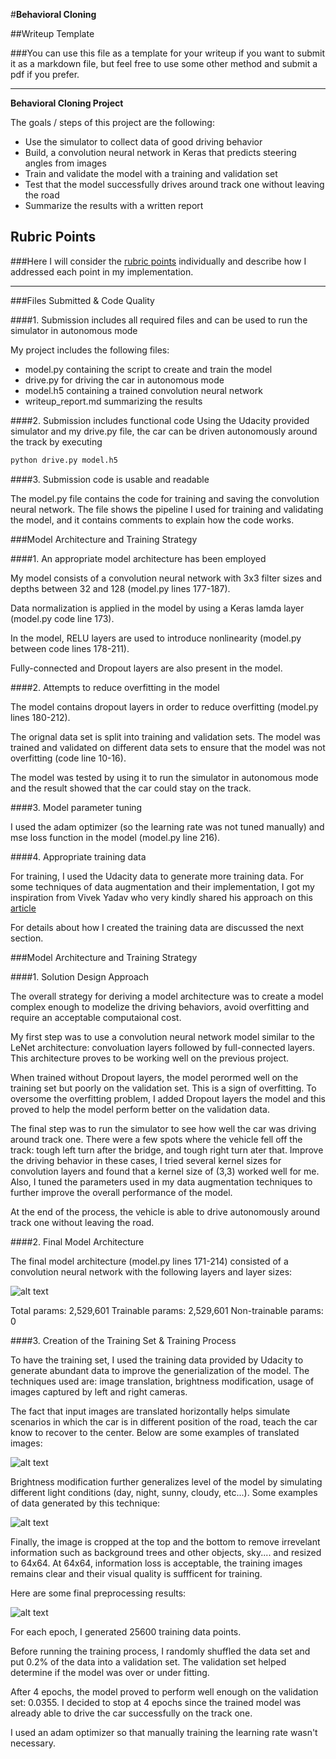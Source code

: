 #**Behavioral Cloning** 

##Writeup Template

###You can use this file as a template for your writeup if you want to submit it as a markdown file, but feel free to use some other method and submit a pdf if you prefer.

---

**Behavioral Cloning Project**

The goals / steps of this project are the following:
* Use the simulator to collect data of good driving behavior
* Build, a convolution neural network in Keras that predicts steering angles from images
* Train and validate the model with a training and validation set
* Test that the model successfully drives around track one without leaving the road
* Summarize the results with a written report


[//]: # (Image References)

[brightness]: brightness.png "Brightness augmentation"
[translation]: translation.png "Translation augmentation"
[architecture]: architecture.png "Architecture Image"
[preprocessed]: preprocessed.png "Preprocessed Image"
[image5]: ./images/placeholder_small.png "Recovery Image"
[image6]: ./images/placeholder_small.png "Normal Image"
[image7]: ./images/placeholder_small.png "Flipped Image"

## Rubric Points
###Here I will consider the [rubric points](https://review.udacity.com/#!/rubrics/432/view) individually and describe how I addressed each point in my implementation.  

---
###Files Submitted & Code Quality

####1. Submission includes all required files and can be used to run the simulator in autonomous mode

My project includes the following files:
* model.py containing the script to create and train the model
* drive.py for driving the car in autonomous mode
* model.h5 containing a trained convolution neural network 
* writeup_report.md summarizing the results

####2. Submission includes functional code
Using the Udacity provided simulator and my drive.py file, the car can be driven autonomously around the track by executing 
```sh
python drive.py model.h5
```

####3. Submission code is usable and readable

The model.py file contains the code for training and saving the convolution neural network. The file shows the pipeline I used for training and validating the model, and it contains comments to explain how the code works.

###Model Architecture and Training Strategy

####1. An appropriate model architecture has been employed

My model consists of a convolution neural network with 3x3 filter sizes and depths between 32 and 128 (model.py lines 177-187).

Data normalization is applied in the model by using a Keras lamda layer (model.py code line 173).

In the model, RELU layers are used to introduce nonlinearity (model.py between code lines 178-211).

Fully-connected and Dropout layers are also present in the model.

####2. Attempts to reduce overfitting in the model

The model contains dropout layers in order to reduce overfitting (model.py lines 180-212). 

The orignal data set is split into training and validation sets. The model was trained and validated on different data sets to ensure that the model was not overfitting (code line 10-16). 

The model was tested by using it to run the simulator in autonomous mode and the result showed that the car could stay on the track.

####3. Model parameter tuning

I used the adam optimizer (so the learning rate was not tuned manually) and mse loss function in the model (model.py line 216).

####4. Appropriate training data

For training, I used the Udacity data to generate more training data. For some techniques of data augmentation and their implementation, I got my inspiration from Vivek Yadav who very kindly shared his approach on this [article](https://chatbotslife.com/using-augmentation-to-mimic-human-driving-496b569760a9#.7vaxw7z36)

For details about how I created the training data are discussed the next section. 

###Model Architecture and Training Strategy

####1. Solution Design Approach

The overall strategy for deriving a model architecture was to create a model complex enough to modelize the driving behaviors,  avoid overfitting and require an acceptable computaional cost. 

My first step was to use a convolution neural network model similar to the LeNet architecture: convoluation layers followed by full-connected layers. This architecture proves to be working well on the previous project.

When trained without Dropout layers, the model perormed well on the training set but poorly on the validation set. This is a sign of overfitting. To oversome the overfitting problem, I added Dropout layers the model and this proved to help the model perform better on the validation data.

The final step was to run the simulator to see how well the car was driving around track one. There were a few spots where the vehicle fell off the track: tough left turn after the bridge, and tough right turn ater that. Improve the driving behavior in these cases, I tried several kernel sizes for convolution layers and found that a kernel size of (3,3) worked well for me. Also, I tuned the parameters used in my data augmentation techniques to further improve the overall performance of the model.

At the end of the process, the vehicle is able to drive autonomously around track one without leaving the road.

####2. Final Model Architecture

The final model architecture (model.py lines 171-214) consisted of a convolution neural network with the following layers and layer sizes:

![alt text][architecture]

Total params: 2,529,601
Trainable params: 2,529,601
Non-trainable params: 0

####3. Creation of the Training Set & Training Process

To have the training set, I used the training data provided by Udacity to generate abundant data to improve the generialization of the model. The techniques used are: image translation, brightness modification, usage of images captured by left and right cameras.

The fact that input images are translated horizontally helps simulate scenarios in which the car is in different position of the road, teach the car know to recover to the center. Below are some examples of translated images:

![alt text][translation]

Brightness modification further generalizes level of the model by simulating different light conditions (day, night, sunny, cloudy, etc...). Some examples of data generated by this technique:

![alt text][brightness]

Finally, the image is cropped at the top and the bottom to remove irrevelant information such as background trees and other objects, sky.... and resized to 64x64. At 64x64, information loss is acceptable, the training images remains clear and their visual quality is suffficent for training.

Here are some final preprocessing results:

![alt text][preprocessed]

For each epoch, I generated 25600 training data points.

Before running the training process, I randomly shuffled the data set and put 0.2% of the data into a validation set. The validation set helped determine if the model was over or under fitting. 

After 4 epochs, the model proved to perform well enough on the validation set: 0.0355. I decided to stop at 4 epochs since the trained model was already able to drive the car successfully on the track one.

I used an adam optimizer so that manually training the learning rate wasn't necessary.
